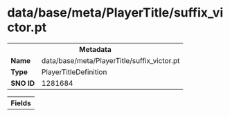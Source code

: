 <h1>data/base/meta/PlayerTitle/suffix_victor.pt</h1><table><tr><th colspan="100%">Metadata</th></tr><tr><td><b>Name</b></td><td>data/base/meta/PlayerTitle/suffix_victor.pt</td></tr><tr><td><b>Type</b></td><td>PlayerTitleDefinition</td></tr><tr><td><b>SNO ID</b></td><td>1281684</td></tr></table>

<table><tr><th colspan="100%">Fields</th></tr></table>

